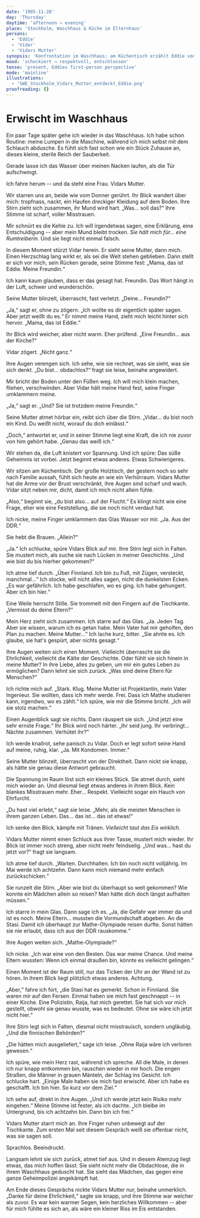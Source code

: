 ```yaml
---
date: '1985-11-28'
day: 'Thursday'
daytime: 'afternoon → evening'
place: 'Stockholm, Waschhaus & Küche im Elternhaus'
persons:
  - 'Eddie'
  - 'Vidar'
  - 'Vidars Mutter'
synopsis: 'Konfrontation im Waschhaus; am Küchentisch erzählt Eddie von Flucht, IMO, Raija; Beschluss: im Untergrund bleiben, bis sie volljährig ist.'
mood: 'schockiert → respektvoll, entschlossen'
tense: 'present, Eddies first-person perspective'
mode: 'mainline'
illustrations:
  - 'SWE_Stockholm_Vidars_Mutter_entdeckt_Eddie.png'
proofreading: {}
---
```


# Erwischt im Waschhaus

Ein paar Tage später gehe ich wieder in das Waschhaus. Ich habe schon Routine:
meine Lumpen in die Maschine, während ich mich selbst mit dem Schlauch abdusche.
Es fühlt sich fast schon wie ein Stück Zuhause an, dieses kleine, sterile Reich
der Sauberkeit.

Gerade lasse ich das Wasser über meinen Nacken laufen, als die Tür aufschwingt.

Ich fahre herum -- und da steht eine Frau. Vidars Mutter.

Wir starren uns an, beide wie vom Donner gerührt. Ihr Blick wandert über mich:
tropfnass, nackt, ein Haufen dreckiger Kleidung auf dem Boden. Ihre Stirn zieht
sich zusammen, ihr Mund wird hart. „Was… soll das?“ Ihre Stimme ist scharf,
voller Misstrauen.

Mir schnürt es die Kehle zu. Ich will irgendetwas sagen, eine Erklärung, eine
Entschuldigung -- aber mein Mund bleibt trocken. *Sie hält mich für… eine
Rumtreiberin.* Und sie liegt nicht einmal falsch.

In diesem Moment stürzt Vidar herein. Er sieht seine Mutter, dann mich. Einen
Herzschlag lang wirkt er, als sei die Welt stehen geblieben. Dann stellt er sich
vor mich, sein Rücken gerade, seine Stimme fest: „Mama, das ist Eddie. Meine
Freundin.“

Ich kann kaum glauben, dass er das gesagt hat. Freundin. Das Wort hängt in der
Luft, schwer und wunderschön.

Seine Mutter blinzelt, überrascht, fast verletzt. „Deine… Freundin?“

„Ja,“ sagt er, ohne zu zögern. „Ich wollte es dir eigentlich später sagen. Aber
jetzt weißt du es.“ Er nimmt meine Hand, zieht mich leicht hinter sich hervor.
„Mama, das ist Eddie.“

Ihr Blick wird weicher, aber nicht warm. Eher prüfend. „Eine Freundin… aus der
Kirche?“

Vidar zögert. „Nicht ganz.“

Ihre Augen verengen sich. Ich sehe, wie sie rechnet, was sie sieht, was sie sich
denkt. „Du bist… obdachlos?“ fragt sie leise, beinahe angewidert.

Mir bricht der Boden unter den Füßen weg. Ich will mich klein machen, fliehen,
verschwinden. Aber Vidar hält meine Hand fest, seine Finger umklammern meine.

„Ja,“ sagt er. „Und? Sie ist trotzdem meine Freundin.“

Seine Mutter atmet hörbar ein, reibt sich über die Stirn. „Vidar… du bist noch
ein Kind. Du weißt nicht, worauf du dich einlässt.“

„Doch,“ antwortet er, und in seiner Stimme liegt eine Kraft, die ich nie zuvor
von him gehört habe. „Genau das weiß ich.“

Wir stehen da, die Luft knistert vor Spannung. Und ich spüre: Das süße Geheimnis
ist vorbei. Jetzt beginnt etwas anderes. Etwas Schwierigeres.

Wir sitzen am Küchentisch. Der große Holztisch, der gestern noch so sehr nach
Familie aussah, fühlt sich heute an wie ein Verhörraum. Vidars Mutter hat die
Arme vor der Brust verschränkt, ihre Augen sind scharf und wach. Vidar sitzt
neben mir, dicht, damit ich mich nicht allein fühle.

„Also,“ beginnt sie, „du bist also… auf der Flucht.“ Es klingt nicht wie eine
Frage, eher wie eine Feststellung, die sie noch nicht verdaut hat.

Ich nicke, meine Finger umklammern das Glas Wasser vor mir. „Ja. Aus der DDR.“

Sie hebt die Brauen. „Allein?“

„Ja.“ Ich schlucke, spüre Vidars Blick auf mir. Ihre Stirn legt sich in Falten.
Sie mustert mich, als suche sie nach Lücken in meiner Geschichte. „Und wie bist
du bis hierher gekommen?“

Ich atme tief durch. „Über Finnland. Ich bin zu Fuß, mit Zügen, versteckt,
manchmal…“ Ich stocke, will nicht alles sagen, nicht die dunkelsten Ecken. „Es
war gefährlich. Ich habe geschlafen, wo es ging. Ich habe gehungert. Aber ich
bin hier.“

Eine Weile herrscht Stille. Sie trommelt mit den Fingern auf die Tischkante.
„Vermisst du deine Eltern?“

Mein Herz zieht sich zusammen. Ich starre auf das Glas. „Ja. Jeden Tag. Aber sie
wissen, warum ich es getan habe. Mein Vater hat mir geholfen, den Plan zu
machen. Meine Mutter…“ Ich lache kurz, bitter. „Sie ahnte es. Ich glaube, sie
hat's gespürt, aber nichts gesagt.“

Ihre Augen weiten sich einen Moment. Vielleicht überrascht sie die Ehrlichkeit,
vielleicht die Kälte der Geschichte. Oder fühlt sie sich hinein in meine Mutter?
In ihre Liebe, alles zu geben, um mir ein gutes Leben zu ermöglichen? Dann lehnt
sie sich zurück. „Was sind deine Eltern für Menschen?“

Ich richte mich auf. „Stark. Klug. Meine Mutter ist Projektantin, mein Vater
Ingenieur. Sie wollten, dass ich mehr werde. Frei. Dass ich Mathe studieren
kann, irgendwo, wo es zählt.“ Ich spüre, wie mir die Stimme bricht. „Ich will
sie stolz machen.“

Einen Augenblick sagt sie nichts. Dann räuspert sie sich. „Und jetzt eine sehr
ernste Frage.“ Ihr Blick wird noch härter. „Ihr seid jung. Ihr verbringt… Nächte
zusammen. Verhütet ihr?“

Ich werde knallrot, sehe panisch zu Vidar. Doch er legt sofort seine Hand auf
meine, ruhig, klar. „Ja. Mit Kondomen. Immer.“

Seine Mutter blinzelt, überrascht von der Direktheit. Dann nickt sie knapp, als
hätte sie genau diese Antwort gebraucht.

Die Spannung im Raum löst sich ein kleines Stück. Sie atmet durch, sieht mich
wieder an. Und diesmal liegt etwas anderes in ihrem Blick. Kein blankes
Misstrauen mehr. Eher… Respekt. Vielleicht sogar ein Hauch von Ehrfurcht.

„Du hast viel erlebt,“ sagt sie leise. „Mehr, als die meisten Menschen in ihrem
ganzen Leben. Das… das ist… das ist etwas!“

Ich senke den Blick, kämpfe mit Tränen. *Vielleicht taut das Eis wirklich.*

Vidars Mutter nimmt einen Schluck aus ihrer Tasse, mustert mich wieder. Ihr
Blick ist immer noch streng, aber nicht mehr feindselig. „Und was… hast du jetzt
vor?“ fragt sie langsam.

Ich atme tief durch. „Warten. Durchhalten. Ich bin noch nicht volljährig. Im Mai
werde ich achtzehn. Dann kann mich niemand mehr einfach zurückschicken.“

Sie runzelt die Stirn. „Aber wie bist du überhaupt so weit gekommen? Wie konnte
ein Mädchen allein so reisen? Man hätte dich doch längst aufhalten müssen.“

Ich starre in mein Glas. Dann sage ich es. „Ja, die Gefahr war immer da und ist
es noch. Meine Eltern… mussten die Vormundschaft abgeben. An die Stasi. Damit
ich überhaupt zur Mathe-Olympiade reisen durfte. Sonst hätten sie nie erlaubt,
dass ich aus der DDR rauskomme.“

Ihre Augen weiten sich. „Mathe-Olympiade?“

Ich nicke. „Ich war eine von den Besten. Das war meine Chance. Und meine Eltern
wussten: Wenn ich einmal draußen bin, könnte es vielleicht gelingen.“

Einen Moment ist der Raum still, nur das Ticken der Uhr an der Wand ist zu
hören. In ihrem Blick liegt plötzlich etwas anderes. Achtung.

„Aber,“ fahre ich fort, „die Stasi hat es gemerkt. Schon in Finnland. Sie waren
mir auf den Fersen. Einmal haben sie mich fast geschnappt -- in einer Kirche.
Eine Polizistin, Raija, hat mich gerettet. Sie hat sich vor mich gestellt,
obwohl sie genau wusste, was es bedeutet. Ohne sie wäre ich jetzt nicht hier.“

Ihre Stirn legt sich in Falten, diesmal nicht misstrauisch, sondern ungläubig.
„Und die finnischen Behörden?“

„Die hätten mich ausgeliefert,“ sage ich leise. „Ohne Raija wäre ich verloren
gewesen.“

Ich spüre, wie mein Herz rast, während ich spreche. All die Male, in denen ich
nur knapp entkommen bin, rauschen wieder in mir hoch. Die engen Straßen, die
Männer in grauen Mänteln, der Schlag ins Gesicht. Ich schlucke hart. „Einige
Male haben sie mich fast erwischt. Aber ich habe es geschafft. Ich bin hier. So
kurz vor dem Ziel.“

Ich sehe auf, direkt in ihre Augen. „Und ich werde jetzt kein Risiko mehr
eingehen.“ Meine Stimme ist fester, als ich dachte. „Ich bleibe im Untergrund,
bis ich achtzehn bin. Dann bin ich frei.“

Vidars Mutter starrt mich an. Ihre Finger ruhen unbewegt auf der Tischkante. Zum
ersten Mal seit diesem Gespräch weiß sie offenbar nicht, was sie sagen soll.

Sprachlos. Beeindruckt.

Langsam lehnt sie sich zurück, atmet tief aus. Und in diesem Atemzug liegt
etwas, das mich hoffen lässt: Sie sieht nicht mehr die Obdachlose, die in ihrem
Waschhaus geduscht hat. Sie sieht das Mädchen, das gegen eine ganze
Geheimpolizei angekämpft hat.

Am Ende dieses Gesprächs nickte Vidars Mutter nur, beinahe unmerklich. „Danke
für deine Ehrlichkeit,“ sagte sie knapp, und ihre Stimme war weicher als zuvor.
Es war kein warmer Segen, kein herzliches Willkommen -- aber für mich fühlte es
sich an, als wäre ein kleiner Riss im Eis entstanden.
